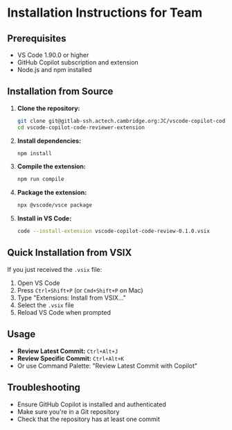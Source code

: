 # Installation Instructions for Team

## Prerequisites
- VS Code 1.90.0 or higher
- GitHub Copilot subscription and extension
- Node.js and npm installed

## Installation from Source

1. **Clone the repository:**
   ```bash
   git clone git@gitlab-ssh.actech.cambridge.org:JC/vscode-copilot-code-reviewer-extension.git
   cd vscode-copilot-code-reviewer-extension
   ```

2. **Install dependencies:**
   ```bash
   npm install
   ```

3. **Compile the extension:**
   ```bash
   npm run compile
   ```

4. **Package the extension:**
   ```bash
   npx @vscode/vsce package
   ```

5. **Install in VS Code:**
   ```bash
   code --install-extension vscode-copilot-code-review-0.1.0.vsix
   ```

## Quick Installation from VSIX

If you just received the `.vsix` file:

1. Open VS Code
2. Press `Ctrl+Shift+P` (or `Cmd+Shift+P` on Mac)
3. Type "Extensions: Install from VSIX..."
4. Select the `.vsix` file
5. Reload VS Code when prompted

## Usage

- **Review Latest Commit:** `Ctrl+Alt+J`
- **Review Specific Commit:** `Ctrl+Alt+K`
- Or use Command Palette: "Review Latest Commit with Copilot"

## Troubleshooting

- Ensure GitHub Copilot is installed and authenticated
- Make sure you're in a Git repository
- Check that the repository has at least one commit
